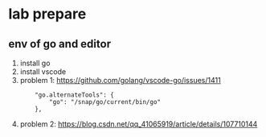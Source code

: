 # lab prepare

## env of go and editor

1. install go
2. install vscode
3. problem 1: https://github.com/golang/vscode-go/issues/1411
   ```
       "go.alternateTools": {
           "go": "/snap/go/current/bin/go"
       },  

   ```
4. problem 2: https://blog.csdn.net/qq_41065919/article/details/107710144
